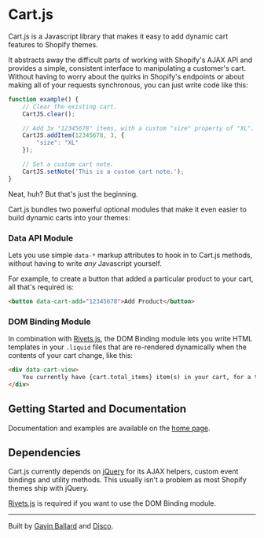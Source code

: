 # Cart.js

Cart.js is a Javascript library that makes it easy to add dynamic cart features to Shopify themes.

It abstracts away the difficult parts of working with Shopify's AJAX API and provides a simple, consistent interface to manipulating a customer's cart.
Without having to worry about the quirks in Shopify's endpoints or about making all of your requests synchronous, you can just write code like this:

```js
function example() {
    // Clear the existing cart.
    CartJS.clear();

    // Add 3x "12345678" items, with a custom "size" property of "XL".
    CartJS.addItem(12345678, 3, {
        "size": "XL"
    });

    // Set a custom cart note.
    CartJS.setNote('This is a custom cart note.');
}
```

Neat, huh? But that's just the beginning.

Cart.js bundles two powerful optional modules that make it even easier to build dynamic carts into your themes:


### Data API Module

Lets you use simple `data-*` markup attributes to hook in to Cart.js methods, without having to write *any* Javascript yourself.

For example, to create a button that added a particular product to your cart, all that's required is:

```html
<button data-cart-add="12345678">Add Product</button>
```


### DOM Binding Module

In combination with [Rivets.js][], the DOM Binding module lets you write HTML templates in your `.liquid` files that are re-rendered dynamically when the contents of your cart change, like this:

```html
<div data-cart-view>
    You currently have {cart.total_items} item(s) in your cart, for a total of {cart.total_price | money_with_currency}.
</div>
```


## Getting Started and Documentation

Documentation and examples are available on the [home page][].


## Dependencies

Cart.js currently depends on [jQuery][] for its AJAX helpers, custom event bindings and utility methods.
This usually isn't a problem as most Shopify themes ship with jQuery.

[Rivets.js] is required if you want to use the DOM Binding module.


---

Built by [Gavin Ballard][] and [Disco][].

[home page]: http://cart-js.myshopify.com
[Rivets.js]: http://rivetsjs.com
[jQuery]: http://jquery.com
[Gavin Ballard]: http://gavinballard.com
[Disco]: http://discolabs.com
